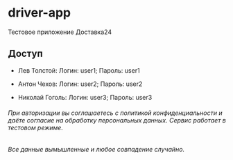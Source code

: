 # driver-app
Тестовое приложение Доставка24

## **Доступ**

- Лев Толстой:
Логин: user1; Пароль: user1

- Антон Чехов:
Логин: user2; Пароль: user2

- Николай Гоголь:
Логин: user3; Пароль: user3

###### При авторизации вы соглашаетесь с политикой конфиденциальности и даёте согласие на обработку персональных данных. Сервис работает в тестовом режиме.
###### Все данные вымышленные и любое совпадение случайно.
